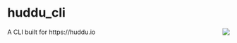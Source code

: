 # huddu_cli
<img src="https://raw.githubusercontent.com/DV8FromTheWorld/JDA/assets/assets/readme/logo.png" align="right">
A CLI built for https://huddu.io
